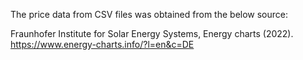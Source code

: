 The price data from CSV files was obtained from the below source:

Fraunhofer Institute for Solar Energy Systems, Energy charts (2022).
https://www.energy-charts.info/?l=en&c=DE
